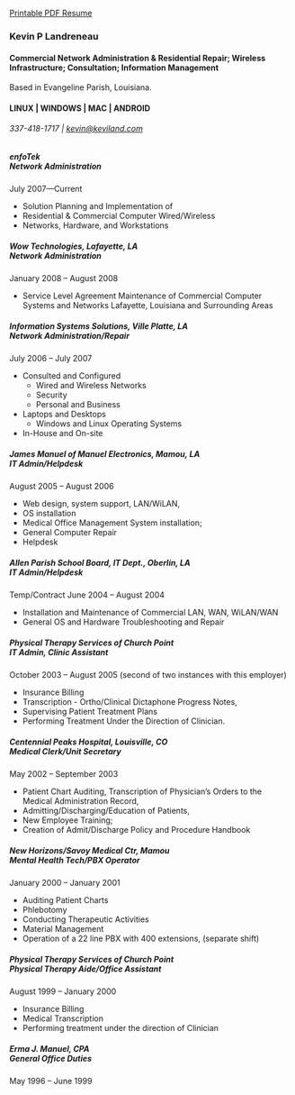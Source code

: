 <a href="Resume_rev0724.pdf">Printable PDF Resume</a>

### Kevin P Landreneau                    
#### Commercial Network Administration & Residential Repair; Wireless Infrastructure; Consultation; Information Management
Based in Evangeline Parish, Louisiana.
#### LINUX | WINDOWS | MAC | ANDROID 
###### 337-418-1717 | kevin@keviland.com
 
 

##### enfoTek<br>_Network Administration_
 July 2007—Current 
- Solution Planning and Implementation of
- Residential & Commercial Computer Wired/Wireless
- Networks, Hardware, and Workstations  


##### Wow Technologies, Lafayette, LA<br>_Network Administration_
January 2008 – August 2008
 - Service Level Agreement Maintenance of
 Commercial Computer Systems and Networks
 Lafayette, Louisiana and Surrounding Areas


##### Information Systems Solutions, Ville Platte, LA<br>_Network Administration/Repair_
July 2006 – July 2007
 - Consulted and Configured
     - Wired and Wireless Networks
     - Security
     - Personal and Business
 - Laptops and Desktops
     - Windows and Linux Operating Systems
 - In-House and On-site

##### James Manuel of Manuel Electronics, Mamou, LA<br>_IT Admin/Helpdesk_
August 2005 – August 2006
 - Web design, system support, LAN/WiLAN,
 - OS installation
 - Medical Office Management System installation; 
 - General Computer Repair
 - Helpdesk

##### Allen Parish School Board, IT Dept., Oberlin, LA<br>_IT Admin/Helpdesk_
Temp/Contract
June 2004 – August 2004
 - Installation and Maintenance of Commercial LAN, WAN, WiLAN/WAN
 - General OS and Hardware Troubleshooting and Repair

##### Physical Therapy Services of Church Point<br>_IT Admin, Clinic Assistant_
October 2003 – August 2005 (second of two instances with this employer)
 - Insurance Billing 
 - Transcription - Ortho/Clinical Dictaphone Progress Notes,
 - Supervising Patient Treatment Plans
 - Performing Treatment Under the Direction of Clinician. 



##### Centennial Peaks Hospital, Louisville, CO<br>_Medical Clerk/Unit Secretary_
May 2002 – September 2003
 - Patient Chart Auditing, Transcription of Physician’s
   Orders to the Medical Administration Record,
 - Admitting/Discharging/Education of Patients,
 - New Employee Training;
 - Creation of Admit/Discharge Policy and Procedure Handbook

##### New Horizons/Savoy Medical Ctr, Mamou<br>_Mental Health Tech/PBX Operator_
January 2000 – January 2001
 - Auditing Patient Charts
 - Phlebotomy
 - Conducting Therapeutic Activities
 - Material Management
 - Operation of a 22 line PBX with 400 extensions, (separate shift)

##### Physical Therapy Services of Church Point<br>_Physical Therapy Aide/Office Assistant_
August 1999 – January 2000
 - Insurance Billing
 - Medical Transcription
 - Performing treatment under the direction of
   Clinician

##### Erma J. Manuel, CPA<br>_General Office Duties_
May 1996 – June 1999
